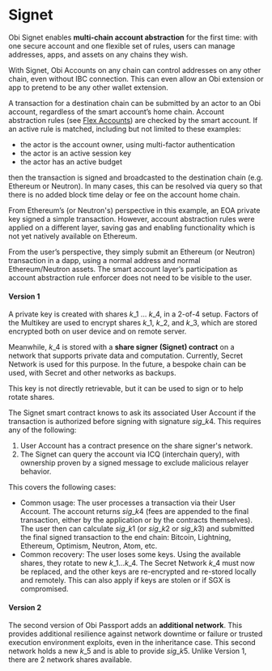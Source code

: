 # Signet

Obi Signet enables **multi-chain account abstraction** for the first time: with one secure account and one flexible set of rules, users can manage addresses, apps, and assets on any chains they wish.

With Signet, Obi Accounts on any chain can control addresses on any other chain, even without IBC connection. This can even allow an Obi extension or app to pretend to be any other wallet extension.

A transaction for a destination chain can be submitted by an actor to an Obi account, regardless of the smart account’s home chain. Account abstraction rules (see [Flex Accounts](https://www.notion.so/Flex-Accounts-5fb118a1929d452f80246c066c3eef7b?pvs=21)) are checked by the smart account. If an active rule is matched, including but not limited to these examples:

* the actor is the account owner, using multi-factor authentication
* the actor is an active session key
* the actor has an active budget

then the transaction is signed and broadcasted to the destination chain (e.g. Ethereum or Neutron). In many cases, this can be resolved via query so that there is no added block time delay or fee on the account home chain.

From Ethereum’s (or Neutron's) perspective in this example, an EOA private key signed a simple transaction. However, account abstraction rules were applied on a different layer, saving gas and enabling functionality which is not yet natively available on Ethereum.

From the user’s perspective, they simply submit an Ethereum (or Neutron) transaction in a dapp, using a normal address and normal Ethereum/Neutron assets. The smart account layer’s participation as account abstraction rule enforcer does not need to be visible to the user.

#### Version 1

A private key is created with shares $k\_1$ … $k\_4$, in a 2-of-4 setup. Factors of the Multikey are used to encrypt shares $k\_1$, $k\_2$, and $k\_3$, which are stored encrypted both on user device and on remote server.

Meanwhile, $k\_4$ is stored with a **share signer (Signet) contract** on a network that supports private data and computation. Currently, Secret Network is used for this purpose. In the future, a bespoke chain can be used, with Secret and other networks as backups.

This key is not directly retrievable, but it can be used to sign or to help rotate shares.

The Signet smart contract knows to ask its associated User Account if the transaction is authorized before signing with signature $sig\_{k4}$. This requires any of the following:

1. User Account has a contract presence on the share signer's network.
2. The Signet can query the account via ICQ (interchain query), with ownership proven by a signed message to exclude malicious relayer behavior.

This covers the following cases:

* Common usage: The user processes a transaction via their User Account. The account returns $sig\_{k4}$ (fees are appended to the final transaction, either by the application or by the contracts themselves). The user then can calculate $sig\_{k1}$ (or $sig\_{k2}$ or $sig\_{k3}$) and submitted the final signed transaction to the end chain: Bitcoin, Lightning, Ethereum, Optimism, Neutron, Atom, etc.
* Common recovery: The user loses some keys. Using the available shares, they rotate to new $k\_1...k\_4$. The Secret Network $k\_4$ must now be replaced, and the other keys are re-encrypted and re-stored locally and remotely. This can also apply if keys are stolen or if SGX is compromised.

#### **Version 2**

The second version of Obi Passport adds an **additional network**. This provides additional resilience against network downtime or failure or trusted execution environment exploits, even in the inheritance case. This second network holds a new $k\_{5}$ and is able to provide $sig\_{k5}$. Unlike Version 1, there are 2 network shares available.
